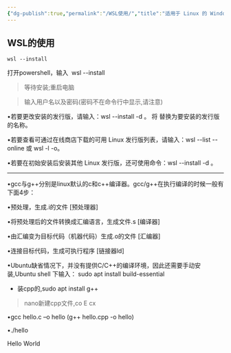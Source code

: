```yaml
---
{"dg-publish":true,"permalink":"/WSL使用/","title":"适用于 Linux 的 Windows 子系统"}
---
```


## WSL的使用

```
wsl --install 
```
打开powershell，输入  wsl --install 

> 等待安装;重启电脑

> 输入用户名以及密码(密码不在命令行中显示,请注意)

•若要更改安装的发行版，请输入：wsl --install -d <Distribution Name>。 将 <Distribution Name> 替换为要安装的发行版的名称。

•若要查看可通过在线商店下载的可用 Linux 发行版列表，请输入：wsl --list --online 或 wsl -l -o。

•若要在初始安装后安装其他 Linux 发行版，还可使用命令：wsl --install -d <Distribution Name>。

---

•gcc与g++分别是linux默认的c和c++编译器。gcc/g++在执行编译的时候一般有下面4步：

•预处理，生成.i的文件 [预处理器]

•将预处理后的文件转换成汇编语言，生成文件.s [编译器]

•由汇编变为目标代码（机器代码）生成.o的文件 [汇编器]

•连接目标代码，生成可执行程序 [链接器ld]

•Ubuntu缺省情况下，并没有提供C/C++的编译环境，因此还需要手动安装,Ubuntu shell 下输入： sudo apt install build-essential

- 装cpp的,sudo apt install g++

> nano新建cpp文件,co E cx

•gcc hello.c –o hello (g++ hello.cpp -o hello)

•./hello

Hello World
